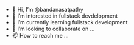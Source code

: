 - 👋 Hi, I’m @bandanasatpathy
- 👀 I’m interested in fullstack devdelopment
- 🌱 I’m currently learning fullstack development
- 💞️ I’m looking to collaborate on ...
- 📫 How to reach me ...

<!---
bandanasatpathy/bandanasatpathy is a ✨ special ✨ repository because its `README.md` (this file) appears on your GitHub profile.
You can click the Preview link to take a look at your changes.
--->
